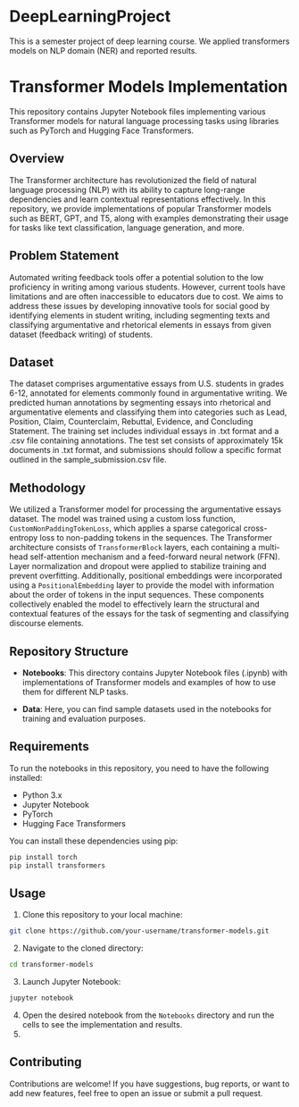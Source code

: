 # DeepLearningProject
This is a semester project of deep learning course. We applied transformers models on NLP domain (NER) and reported results.

# Transformer Models Implementation
This repository contains Jupyter Notebook files implementing various Transformer models for natural language processing tasks using libraries such as PyTorch and Hugging Face Transformers.

## Overview
The Transformer architecture has revolutionized the field of natural language processing (NLP) with its ability to capture long-range dependencies and learn contextual representations effectively. In this repository, we provide implementations of popular Transformer models such as BERT, GPT, and T5, along with examples demonstrating their usage for tasks like text classification, language generation, and more.

## Problem Statement
Automated writing feedback tools offer a potential solution to the low proficiency in writing among various students. However, current tools have limitations and are often inaccessible to educators due to cost. We aims to address these issues by developing innovative tools for social good by identifying elements in student writing, including segmenting texts and classifying argumentative and rhetorical elements in essays from given dataset (feedback writing) of students. 

## Dataset 
The dataset comprises argumentative essays from U.S. students in grades 6-12, annotated for elements commonly found in argumentative writing. We predicted human annotations by segmenting essays into rhetorical and argumentative elements and classifying them into categories such as Lead, Position, Claim, Counterclaim, Rebuttal, Evidence, and Concluding Statement. The training set includes individual essays in .txt format and a .csv file containing annotations. The test set consists of approximately 15k documents in .txt format, and submissions should follow a specific format outlined in the sample_submission.csv file.

## Methodology
We utilized a Transformer model for processing the argumentative essays dataset. The model was trained using a custom loss function, `CustomNonPaddingTokenLoss`, which applies a sparse categorical cross-entropy loss to non-padding tokens in the sequences. The Transformer architecture consists of `TransformerBlock` layers, each containing a multi-head self-attention mechanism and a feed-forward neural network (FFN). Layer normalization and dropout were applied to stabilize training and prevent overfitting. Additionally, positional embeddings were incorporated using a `PositionalEmbedding` layer to provide the model with information about the order of tokens in the input sequences. These components collectively enabled the model to effectively learn the structural and contextual features of the essays for the task of segmenting and classifying discourse elements.

## Repository Structure
- **Notebooks**: This directory contains Jupyter Notebook files (.ipynb) with implementations of Transformer models and examples of how to use them for different NLP tasks.
  
- **Data**: Here, you can find sample datasets used in the notebooks for training and evaluation purposes.

## Requirements
To run the notebooks in this repository, you need to have the following installed:

- Python 3.x
- Jupyter Notebook
- PyTorch
- Hugging Face Transformers

You can install these dependencies using pip:

```bash
pip install torch
pip install transformers
```

## Usage
1. Clone this repository to your local machine:

```bash
git clone https://github.com/your-username/transformer-models.git
```

2. Navigate to the cloned directory:

```bash
cd transformer-models
```

3. Launch Jupyter Notebook:

```bash
jupyter notebook
```

4. Open the desired notebook from the `Notebooks` directory and run the cells to see the implementation and results.
5. 
## Contributing
Contributions are welcome! If you have suggestions, bug reports, or want to add new features, feel free to open an issue or submit a pull request.
